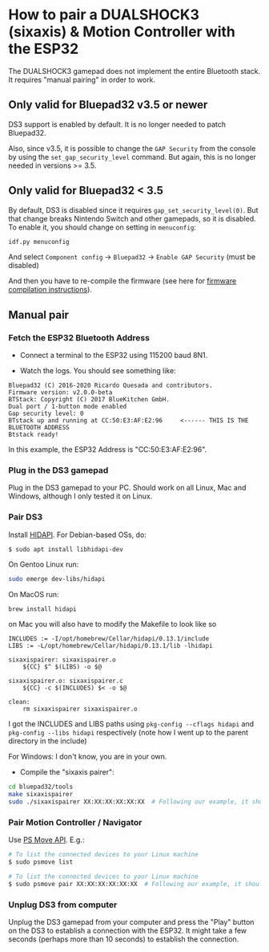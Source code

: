 # How to pair a DUALSHOCK3 (sixaxis) & Motion Controller with the ESP32

The DUALSHOCK3 gamepad does not implement the entire Bluetooth stack. It requires "manual pairing" in order to work.

## Only valid for Bluepad32 v3.5 or newer

DS3 support is enabled by default. It is no longer needed to patch Bluepad32.

Also, since v3.5, it is possible to change the `GAP Security` from the console by using the
`set_gap_security_level` command. But again, this is no longer needed in versions >= 3.5.

## Only valid for Bluepad32 < 3.5

By default, DS3 is disabled since it requires `gap_set_security_level(0)`.
But that change breaks Nintendo Switch and other gamepads, so it is disabled.
To enable it, you should change on setting in `menuconfig`:

``` sh
idf.py menuconfig
```

And select `Component config` -> `Bluepad32` -> `Enable GAP Security` (must be disabled)

And then you have to re-compile the firmware (see here for [firmware compilation instructions]).

[firmware compilation instructions]: firmware_setup.md

## Manual pair

### Fetch the ESP32 Bluetooth Address

* Connect a terminal to the ESP32 using 115200 baud 8N1.

* Watch the logs. You should see something like:

```
Bluepad32 (C) 2016-2020 Ricardo Quesada and contributors.
Firmware version: v2.0.0-beta
BTStack: Copyright (C) 2017 BlueKitchen GmbH.
Dual port / 1-button mode enabled
Gap security level: 0
BTstack up and running at CC:50:E3:AF:E2:96     <------ THIS IS THE BLUETOOTH ADDRESS
Btstack ready!
```

In this example, the ESP32 Address is "CC:50:E3:AF:E2:96".

### Plug in the DS3 gamepad

Plug in the DS3 gamepad to your PC. Should work on all Linux, Mac and Windows,
although I only tested it on Linux.

### Pair DS3

Install [HIDAPI][hidapi]. For Debian-based OSs, do:

```
$ sudo apt install libhidapi-dev
```

On Gentoo Linux run:

``` sh
sudo emerge dev-libs/hidapi
```

On MacOS run:

``` sh
brew install hidapi
```

on Mac you will also have to modify the Makefile to look like so

```
INCLUDES := -I/opt/homebrew/Cellar/hidapi/0.13.1/include
LIBS := -L/opt/homebrew/Cellar/hidapi/0.13.1/lib -lhidapi

sixaxispairer: sixaxispairer.o
	${CC} $^ $(LIBS) -o $@

sixaxispairer.o: sixaxispairer.c
	${CC} -c $(INCLUDES) $< -o $@

clean:
	rm sixaxispairer sixaxispairer.o
```

I got the INCLUDES and LIBS paths using `pkg-config --cflags hidapi` and `pkg-config --libs hidapi` respectively
(note how I went up to the parent directory in the include)

For Windows: I don't know, you are in your own.

* Compile the "sixaxis pairer":

``` sh
cd bluepad32/tools
make sixaxispairer
sudo ./sixaxispairer XX:XX:XX:XX:XX:XX  # Following our example, it should be CC:50:E3:AF:E2:96
```

[hidapi]: https://github.com/signal11/hidapi

### Pair Motion Controller / Navigator

Use [PS Move API][psmoveapi].
E.g.:

``` sh
# To list the connected devices to your Linux machine
$ sudo psmove list
```

``` sh
# To list the connected devices to your Linux machine
$ sudo psmove pair XX:XX:XX:XX:XX:XX  # Following our example, it should be CC:50:E3:AF:E2:96
```

[psmoveapi]: https://github.com/thp/psmoveapi

### Unplug DS3 from computer

Unplug the DS3 gamepad from your computer and press the "Play" button on the DS3
to establish a connection with the ESP32. It might take a few seconds
(perhaps more than 10 seconds) to establish the connection.
